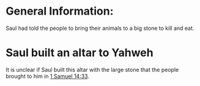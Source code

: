 # General Information:

Saul had told the people to bring their animals to a big stone to kill and eat.

# Saul built an altar to Yahweh

It is unclear if Saul built this altar with the large stone that the people brought to him in [1 Samuel 14:33](../14/33.md).

